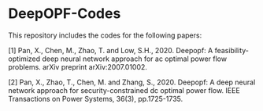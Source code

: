 # DeepOPF-Codes
This repository includes the codes for the following papers:

[1] Pan, X., Chen, M., Zhao, T. and Low, S.H., 2020. Deepopf: A feasibility-optimized deep neural network approach for ac optimal power flow problems. arXiv preprint arXiv:2007.01002.

[2] Pan, X., Zhao, T., Chen, M. and Zhang, S., 2020. Deepopf: A deep neural network approach for security-constrained dc optimal power flow. IEEE Transactions on Power Systems, 36(3), pp.1725-1735.

